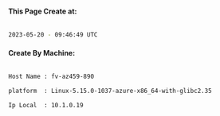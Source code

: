 
   
#### This Page Create at:

```bash

2023-05-20 - 09:46:49 UTC

```

#### Create By Machine:

```bash

Host Name : fv-az459-890

platform  : Linux-5.15.0-1037-azure-x86_64-with-glibc2.35

Ip Local  : 10.1.0.19

```

